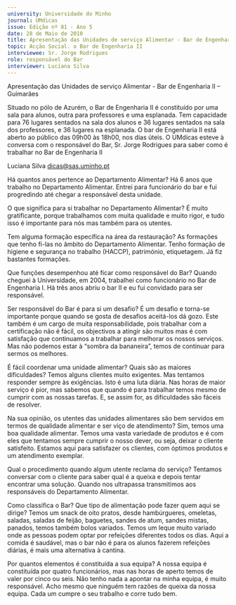 ```yaml
---
university: Universidade do Minho
journal: UMdicas
issue: Edição nº 81 - Ano 5
date: 28 de Maio de 2010
title: Apresentação das Unidades de serviço Alimentar - Bar de Engenharia II – Guimarães
topic: Acção Social. o Bar de Engenharia II
interviewee: Sr. Jorge Rodrigues
role: responsável do Bar
interviewer: Luciana Silva
---
```




Apresentação das Unidades de serviço Alimentar - Bar de
Engenharia II – Guimarães


Situado no pólo de Azurém, o Bar de Engenharia II é constituído por
uma sala para alunos, outra para professores e uma esplanada. Tem
capacidade para 76 lugares sentados na sala dos alunos e 36
lugares sentados na sala dos professores, e 36 lugares na esplanada. O bar
de Engenharia II está aberto ao público das 09h00 às 18h00, nos dias úteis. O
UMdicas esteve à conversa com o responsável do Bar, Sr. Jorge Rodrigues
para saber como é trabalhar no Bar de Engenharia II


Luciana Silva
dicas@sas.uminho.pt


Há quantos anos pertence ao
Departamento Alimentar?
Há 6 anos que trabalho no
Departamento Alimentar. Entrei para
funcionário do bar e fui progredindo
até chegar a responsável desta
unidade.


O que significa para si trabalhar no
Departamento Alimentar?
É muito gratificante, porque
trabalhamos com muita qualidade e
muito rigor, e tudo isso é importante
para nós mas também para os
utentes.


Tem alguma formação específica na
área da restauração?
As formações que tenho fi-las no
âmbito do Departamento Alimentar.
Tenho formação de higiene e
segurança no trabalho (HACCP),
património, etiquetagem. Já fiz
bastantes formações.


Que funções desempenhou até
ficar como responsável do Bar?
Quando cheguei à Universidade, em
2004, trabalhei como funcionário no
Bar de Engenharia I. Há três anos
abriu o bar II e eu fui convidado para
ser responsável.


Ser responsável do Bar é para si um
desafio?
É um desafio e torna-se importante
porque quando se gosta de desafios
aceitá-los dá gozo. Este também é
um cargo de muita responsabilidade,
pois trabalhar com a certificação não
é fácil, os objectivos a atingir são
muitos mas é com satisfação que
continuamos a trabalhar para
melhorar os nossos serviços. Mas
não podemos estar à “sombra da
bananeira”, temos de continuar para
sermos os melhores.


É fácil coordenar uma unidade
alimentar? Quais são as maiores
dificuldades?
Temos alguns clientes muito
exigentes. Mas tentamos responder
sempre às exigências. Isto é uma
luta diária. Nas horas de maior
serviço é pior, mas sabemos que
quando é para trabalhar temos
mesmo de cumprir com as nossas
tarefas. E, se assim for, as
dificuldades são fáceis de resolver.


Na sua opinião, os utentes das
unidades alimentares são bem
servidos em termos de qualidade
alimentar e ser viço de
atendimento?
Sim, temos uma boa qualidade
alimentar. Temos uma vasta
variedade de produtos e é com eles
que tentamos sempre cumprir o
nosso dever, ou seja, deixar o cliente
satisfeito. Estamos aqui para
satisfazer os clientes, com óptimos
produtos e um atendimento
exemplar.


Qual o procedimento quando algum
utente reclama do serviço?
Tentamos conversar com o cliente
para saber qual é a queixa e depois
tentar encontrar uma solução.
Quando nos ultrapassa
transmitimos aos responsáveis do
Departamento Alimentar.


Como classifica o Bar? Que tipo de
alimentação pode fazer quem aqui
se dirige?
Temos um snack de oito pratos,
desde hambúrgueres, omeletas,
saladas, saladas de feijão, baguetes,
sandes de atum, sandes mistas,
panados, temos também bolos
variados. Temos um leque muito
variado onde as pessoas podem
optar por refeições diferentes todos
os dias.
Aqui a comida é saudável, mas o bar
não é para os alunos fazerem
refeições diárias, é mais uma
alternativa à cantina.


Por quantos elementos é
constituída a sua equipa?
A nossa equipa é constituída por
quatro funcionários, mas nas horas
de aperto temos de valer por cinco ou
seis. Não tenho nada a apontar na
minha equipa, é muito responsável.
Acho mesmo que ninguém tem
razões de queixa da nossa equipa.
Cada um cumpre o seu trabalho e
corre tudo bem.